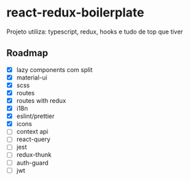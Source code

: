 # react-redux-boilerplate

Projeto utiliza: typescript, redux, hooks e tudo de top que tiver

## Roadmap

- [x] lazy components com split
- [x] material-ui
- [x] scss
- [x] routes
- [x] routes with redux
- [x] i18n
- [x] eslint/prettier
- [x] icons
- [ ] context api
- [ ] react-query
- [ ] jest
- [ ] redux-thunk
- [ ] auth-guard
- [ ] jwt
